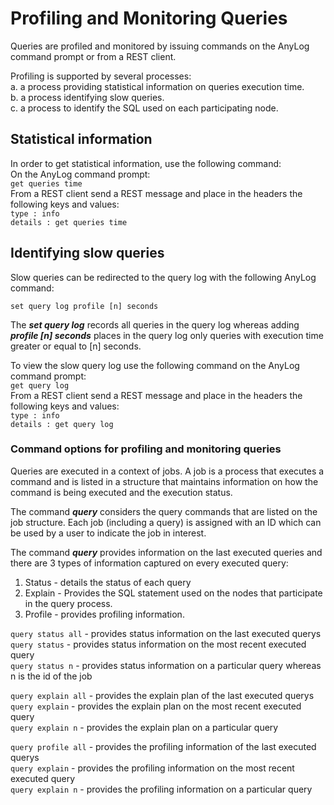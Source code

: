 # Profiling and Monitoring Queries

Queries are profiled and monitored by issuing commands on the AnyLog command prompt or from a REST client.

Profiling is supported by several processes:  
a. a process providing statistical information on queries execution time.  
b. a process identifying slow queries.  
c. a process to identify the SQL used on each participating node.  

## Statistical information
In order to get statistical information, use the following command:  
On the AnyLog command prompt:  
```get queries time```  
From a REST client send a REST message and place in the headers the following keys and values:  
```type : info```  
```details : get queries time```

## Identifying slow queries

Slow queries can be redirected to the query log with the following AnyLog command:  

```set query log profile [n] seconds```   

The  ***set query log*** records all queries in the query log whereas adding ***profile [n] seconds***
places in the query log only queries with execution time greater or equal to [n] seconds.

To view the slow query log use the following command on the AnyLog command prompt:  
```get query log```  
From a REST client send a REST message and place in the headers the following keys and values:  
```type : info```  
```details : get query log```

### Command options for profiling and monitoring queries

Queries are executed in a context of jobs. A job is a process that executes a command and is listed in a structure
that maintains information on how the command is being executed and the execution status.

The command ***query*** considers the query commands that are listed on the job structure.
Each job (including a query) is assigned with an ID which can be used by a user to indicate the job in interest.

The command ***query*** provides information on the last executed queries and there are 3 types of information captured on every executed query:  
1. Status - details the status of each query
2. Explain - Provides the SQL statement used on the nodes that participate in the query process.
3. Profile - provides profiling information.

 

```query status all``` - provides status information on the last executed querys<br/>
```query status``` - provides status information on the most recent executed query<br/>
```query status n``` - provides status information on a particular query whereas n is the id of the job<br/>

```query explain all``` - provides the explain plan of the last executed querys<br/>
```query explain``` - provides the explain plan on the most recent executed query<br/>
```query explain n``` - provides the explain plan on a particular query<br/>

```query profile all``` - provides the profiling information of the last executed querys<br/>
```query explain``` - provides the profiling information on the most recent executed query<br/>
```query explain n``` - provides the profiling information on a particular query<br/>
